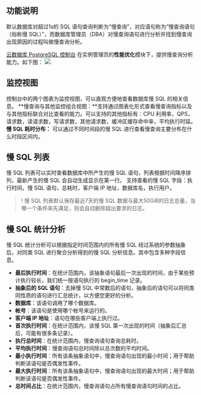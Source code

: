 ## 功能说明
默认数据库对超过1s的 SQL 语句查询判断为“慢查询”，对应语句称为“慢查询语句（俗称慢 SQL）”，而数据库管理员（DBA）对慢查询语句进行分析并找到慢查询出现原因的过程叫做慢查询分析。

[云数据库 PostgreSQL 控制台](https://console.cloud.tencent.com/pgsql) 在实例管理页的**性能优化**模块下，提供慢查询分析能力。如下图：
![](https://main.qcloudimg.com/raw/d710694a213a1778a8a72987a53c64e8.png)

## 监控视图
控制台中的两个图表为监控视图，可以直观方便地查看数据库慢 SQL 的相关信息。
**慢查询与其他监控组合视图：**支持通过图表化形式查看慢查询指标以及与其他指标联合对比查看的能力。可以支持的其他指标有：CPU 利用率，QPS，请求数，读请求数，写请求数，其他请求数，缓冲区缓存命中率，平均执行时延。
**慢 SQL 耗时分布：** 可以通过不同时间段的慢 SQL 进行查看慢查询主要分布在什么时段区间内。

## 慢 SQL 列表
慢 SQL 列表可以实时查看数据库中所产生的慢 SQL 语句，列表根据时间降序排列，最新产生的慢 SQL 会自动生成显示在第一行。
支持查看的慢 SQL 字段：执行时间，慢 SQL 语句，总耗时，客户端 IP 地址，数据库名，执行用户。

>! 慢 SQL 列表默认保存最近7天的慢 SQL 数据与最大50GiB的日志总量，当哪一个条件率先满足，则会自动删除超出要求的日志。

## 慢 SQL 统计分析
慢 SQL 统计分析可以根据指定时间范围内的所有慢 SQL 经过系统的参数抽象后，对同类 SQL 进行聚合分析得到的慢 SQL 分析信息。其中包含多种字段信息。
- **最后执行时间**：在统计范围内，该抽象语句最后一次出现的时间，由于某些预计执行较长，我们统一按语句执行的 begin_time 记录。
- **抽象后的 SQL 语句**：去掉慢 SQL 中常数后的语句，抽象后的语句可以将同类同性质的语句进行汇总统计，以方便您更好的分析。
- **数据库**：该语句调用了哪个数据库。
- **帐号**：该语句是使用哪个帐号来运行的。
- **客户端 IP 地址**：语句在哪些客户端上执行过。
- **首次执行时间**：在统计范围内，该慢 SQL 第一次出现的时间（抽象后汇总后，可能有很多条记录）。
- **执行总时间**：在统计范围内，慢查询语句查询总耗时。
- **平均执行时间**：慢查询语句总时间除以总次数的平均时间。
- **最小执行时间**：所有该条抽象语句中，慢查询语句出现的最小时间；用于帮助判断该语句是否偶发性事件。
- **最大执行时间**：所有该条抽象语句中，慢查询语句出现的最大时间；用于帮助判断该语句是否偶发性事件。
- **总时间占比**：在统计范围内，慢查询语句占所有慢查询语句时间的占比。

